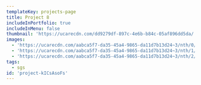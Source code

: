 ```yaml
---
templateKey: projects-page
title: Project 8
includeInPortfolio: true
includeInMenu: false
thumbnail: 'https://ucarecdn.com/dd9279df-897c-4e6b-b84c-05af896dd5da/'
images:
  - 'https://ucarecdn.com/aabca5f7-da35-45a4-9865-da11d7b13d24~3/nth/0/'
  - 'https://ucarecdn.com/aabca5f7-da35-45a4-9865-da11d7b13d24~3/nth/1/'
  - 'https://ucarecdn.com/aabca5f7-da35-45a4-9865-da11d7b13d24~3/nth/2/'
tags:
  - sgs
id: 'project-kICsAsoFs'
---
```


